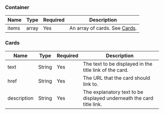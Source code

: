 ### Container

| Name          | Type   | Required | Description                                                               |
| ------------- | ------ | -------- |---------------------------------------------------------------------------|
| items         | array  | Yes      | An array of cards. See [Cards](#cards).                                   |

### Cards

| Name        | Type    | Required | Description                                                          |
|-------------|---------| -------- |----------------------------------------------------------------------|
| text        | String  | Yes      | The text to be displayed in the title link of the card.              |
| href        | String  | Yes      | The URL that the card should link to.                                |
| description | String  | Yes      | The explanatory text to be displayed underneath the card title link. |
